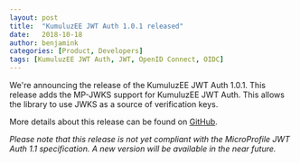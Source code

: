 ```yaml
---
layout: post
title:  "KumuluzEE JWT Auth 1.0.1 released"
date:   2018-10-18
author: benjamink
categories: [Product, Developers]
tags: [KumuluzEE JWT Auth, JWT, OpenID Connect, OIDC]
---
```


We're announcing the release of the KumuluzEE JWT Auth 1.0.1. This release adds the MP-JWKS support for KumuluzEE JWT Auth. 
This allows the library to use JWKS as a source of verification keys.

More details about this release can be found on
[GitHub](https://github.com/kumuluz/kumuluzee-jwt-auth/releases/tag/v1.0.1).

*Please note that this release is not yet compliant with the MicroProfile JWT Auth 1.1 specification. A new version will be 
available in the near future.*
